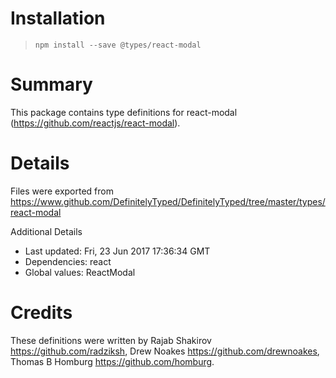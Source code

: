 # Installation
> `npm install --save @types/react-modal`

# Summary
This package contains type definitions for react-modal (https://github.com/reactjs/react-modal).

# Details
Files were exported from https://www.github.com/DefinitelyTyped/DefinitelyTyped/tree/master/types/react-modal

Additional Details
 * Last updated: Fri, 23 Jun 2017 17:36:34 GMT
 * Dependencies: react
 * Global values: ReactModal

# Credits
These definitions were written by Rajab Shakirov <https://github.com/radziksh>, Drew Noakes <https://github.com/drewnoakes>, Thomas B Homburg <https://github.com/homburg>.
